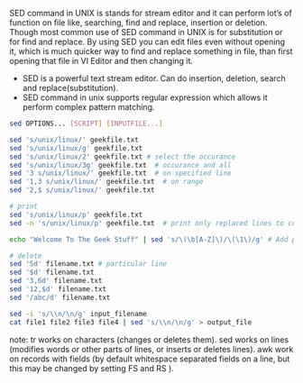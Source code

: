 SED command in UNIX is stands for stream editor and it can perform lot’s of
function on file like, searching, find and replace, insertion or deletion.
Though most common use of SED command in UNIX is for substitution or for find
and replace. By using SED you can edit files even without opening it, which is
much quicker way to find and replace something in file, than first opening that
file in VI Editor and then changing it.
- SED is a powerful text stream editor. Can do insertion, deletion, search and replace(substitution).
- SED command in unix supports regular expression which allows it perform complex pattern matching.


```bash
sed OPTIONS... [SCRIPT] [INPUTFILE...]

sed 's/unix/linux/' geekfile.txt
sed 's/unix/linux/g' geekfile.txt
sed 's/unix/linux/2' geekfile.txt # select the occurance
sed 's/unix/linux/3g' geekfile.txt  # occurance and all
sed '3 s/unix/linux/' geekfile.txt  # on specified line
sed '1,3 s/unix/linux/' geekfile.txt  # on range
sed '2,$ s/unix/linux/' geekfile.txt

# print 
sed 's/unix/linux/p' geekfile.txt
sed -n 's/unix/linux/p' geekfile.txt  # print only replaced lines to console

echo "Welcome To The Geek Stuff" | sed 's/\(\b[A-Z]\)/\(\1\)/g' # Add paraenthese around first letter of each word

# delete
sed '5d' filename.txt # particular line
sed '$d' filename.txt
sed '3,6d' filename.txt
sed '12,$d' filename.txt
sed '/abc/d' filename.txt

sed -i 's/\\n/\n/g' input_filename
cat file1 file2 file3 file4 | sed 's/\\n/\n/g' > output_file
```

note: tr works on characters (changes or deletes them). sed works on lines
(modifies words or other parts of lines, or inserts or deletes lines). awk work
on records with fields (by default whitespace separated fields on a line, but
this may be changed by setting FS and RS ).


